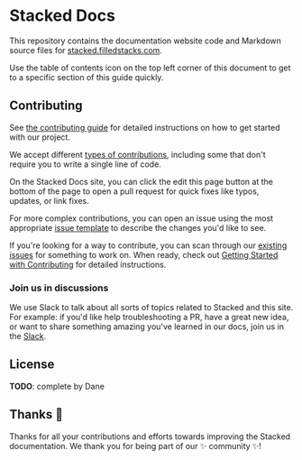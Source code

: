 # Stacked Docs <!-- omit in toc --> 
 
This repository contains the documentation website code and Markdown source files for [stacked.filledstacks.com](https://stacked.filledstacks.com).

Use the table of contents icon on the top left corner of this document to get to a specific section of this guide quickly.

## Contributing

See [the contributing guide](CONTRIBUTING.md) for detailed instructions on how to get started with our project. 

We accept different [types of contributions](./contributing/types-of-contributions.md), including some that don't require you to write a single line of code.

On the Stacked Docs site, you can click the edit this page button at the bottom of the page to open a pull request for quick fixes like typos, updates, or link fixes.

For more complex contributions, you can open an issue using the most appropriate [issue template](https://github.com/FilledStacks/stacked-docs/issues/new/choose) to describe the changes you'd like to see.

If you're looking for a way to contribute, you can scan through our [existing issues](https://github.com/FilledStacks/stacked-docs/issues) for something to work on. When ready, check out [Getting Started with Contributing](/CONTRIBUTING.md) for detailed instructions.

### Join us in discussions

We use Slack to talk about all sorts of topics related to Stacked and this site. For example: if you'd like help troubleshooting a PR, have a great new idea, or want to share something amazing you've learned in our docs, join us in the [Slack](https://filledstacks.slack.com/).

## License

**TODO**: complete by Dane

## Thanks :purple_heart:

Thanks for all your contributions and efforts towards improving the Stacked documentation. We thank you for being part of our :sparkles: community :sparkles:!